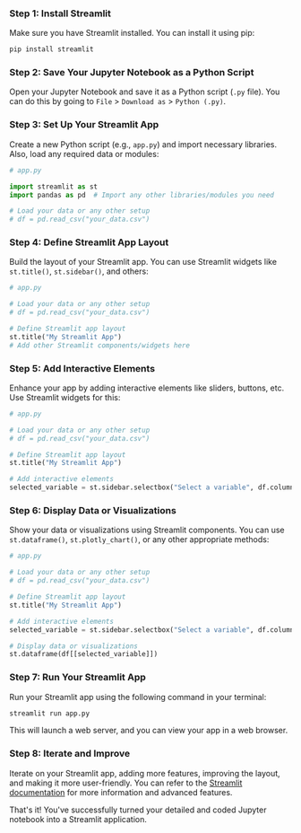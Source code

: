 ### Step 1: Install Streamlit
Make sure you have Streamlit installed. You can install it using pip:

```bash
pip install streamlit
```

### Step 2: Save Your Jupyter Notebook as a Python Script
Open your Jupyter Notebook and save it as a Python script (`.py` file). You can do this by going to `File` > `Download as` > `Python (.py)`.

### Step 3: Set Up Your Streamlit App
Create a new Python script (e.g., `app.py`) and import necessary libraries. Also, load any required data or modules:

```python
# app.py

import streamlit as st
import pandas as pd  # Import any other libraries/modules you need

# Load your data or any other setup
# df = pd.read_csv("your_data.csv")
```

### Step 4: Define Streamlit App Layout
Build the layout of your Streamlit app. You can use Streamlit widgets like `st.title()`, `st.sidebar()`, and others:

```python
# app.py

# Load your data or any other setup
# df = pd.read_csv("your_data.csv")

# Define Streamlit app layout
st.title("My Streamlit App")
# Add other Streamlit components/widgets here
```

### Step 5: Add Interactive Elements
Enhance your app by adding interactive elements like sliders, buttons, etc. Use Streamlit widgets for this:

```python
# app.py

# Load your data or any other setup
# df = pd.read_csv("your_data.csv")

# Define Streamlit app layout
st.title("My Streamlit App")

# Add interactive elements
selected_variable = st.sidebar.selectbox("Select a variable", df.columns)
```

### Step 6: Display Data or Visualizations
Show your data or visualizations using Streamlit components. You can use `st.dataframe()`, `st.plotly_chart()`, or any other appropriate methods:

```python
# app.py

# Load your data or any other setup
# df = pd.read_csv("your_data.csv")

# Define Streamlit app layout
st.title("My Streamlit App")

# Add interactive elements
selected_variable = st.sidebar.selectbox("Select a variable", df.columns)

# Display data or visualizations
st.dataframe(df[[selected_variable]])
```

### Step 7: Run Your Streamlit App
Run your Streamlit app using the following command in your terminal:

```bash
streamlit run app.py
```

This will launch a web server, and you can view your app in a web browser.

### Step 8: Iterate and Improve
Iterate on your Streamlit app, adding more features, improving the layout, and making it more user-friendly. You can refer to the [Streamlit documentation](https://docs.streamlit.io) for more information and advanced features.

That's it! You've successfully turned your detailed and coded Jupyter notebook into a Streamlit application.